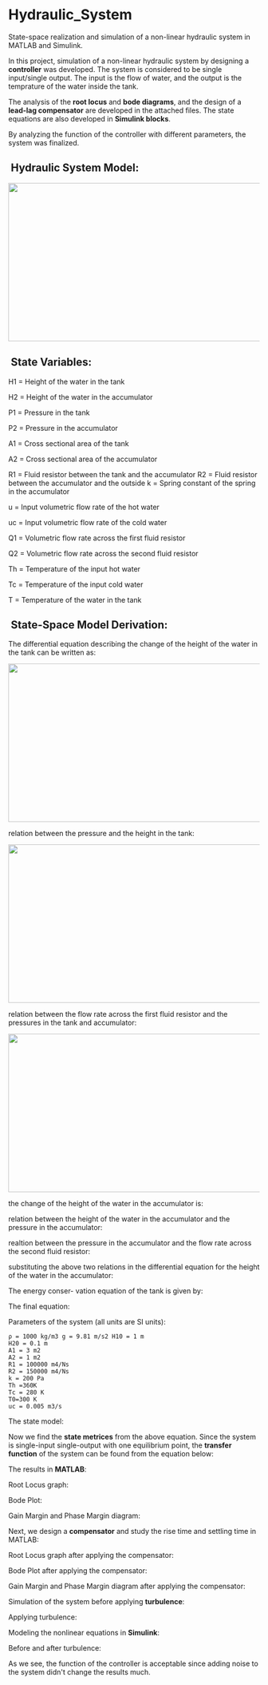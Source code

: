 # Hydraulic_System
State-space realization and simulation of a non-linear hydraulic system in MATLAB and Simulink.


In this project, simulation of a non-linear hydraulic system by designing a **controller** was developed. The system is considered to be single input/single output. The input is the flow of water, and the output is the temprature of the water inside the tank.

The analysis of the **root locus** and **bode diagrams**, and the design of a **lead-lag compensator** are developed in the attached files.
The state equations are also developed in **Simulink blocks**.

By analyzing the function of the controller with different parameters, the system was finalized.

<h2> &nbsp;Hydraulic System Model:</h2>

<img src="1.png" width="536" height="317">

<h2> &nbsp;State Variables:</h2>

H1 = Height of the water in the tank

H2 = Height of the water in the accumulator

P1 = Pressure in the tank

P2 = Pressure in the accumulator

A1 = Cross sectional area of the tank

A2 = Cross sectional area of the accumulator

R1 = Fluid resistor between the tank and the accumulator R2 = Fluid resistor between the accumulator and the outside k = Spring constant of the spring in the accumulator

u = Input volumetric flow rate of the hot water

uc = Input volumetric flow rate of the cold water

Q1 = Volumetric flow rate across the first fluid resistor

Q2 = Volumetric flow rate across the second fluid resistor

Th = Temperature of the input hot water

Tc = Temperature of the input cold water

T = Temperature of the water in the tank

<h2> &nbsp;State-Space Model Derivation:</h2>

The differential equation describing the change of the height of the water in the tank can be written as:

<img src="1.png" width="536" height="317">

relation between the pressure and the height in the tank:

<img src="1.png" width="536" height="317">

relation between the flow rate across the first fluid resistor and the pressures in the tank and accumulator:

<img src="1.png" width="536" height="317">

the change of the height of the water in the accumulator is:

relation between the height of the water in the accumulator and the pressure in the accumulator:

realtion between the pressure in the accumulator and the flow rate across the second fluid resistor:

substituting the above two relations in the differential equation for the height of the water in the accumulator:

The energy conser- vation equation of the tank is given by:

The final equation:

Parameters of the system (all units are SI units):
```
ρ = 1000 kg/m3 g = 9.81 m/s2 H10 = 1 m
H20 = 0.1 m
A1 = 3 m2
A2 = 1 m2
R1 = 100000 m4/Ns
R2 = 150000 m4/Ns
k = 200 Pa
Th =360K
Tc = 280 K
T0=300 K
uc = 0.005 m3/s
```

The state model:

Now we find the **state metrices** from the above equation. Since the system is single-input single-output with one equilibrium point, the **transfer function** of the system can be found from the equation below:

The results in **MATLAB**:

Root Locus graph:

Bode Plot:

Gain Margin and Phase Margin diagram:

Next, we design a **compensator** and study the rise time and settling time in MATLAB:

Root Locus graph after applying the compensator:

Bode Plot after applying the compensator:

Gain Margin and Phase Margin diagram after applying the compensator:


Simulation of the system before applying **turbulence**:

Applying turbulence:

Modeling the nonlinear equations in **Simulink**:

Before and after turbulence:

As we see, the function of the controller is acceptable since adding noise to the system didn't change the results much.
